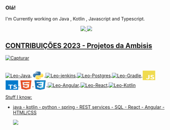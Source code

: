 ### Olá!

I'm Currently working on Java , Kotlin , Javascript and Typescript.


<div align="center">
  <a href="https://github.com/leonardopereirajr">
  <img height="180em" src="https://github-readme-stats.vercel.app/api?username=leonardopereirajr&show_icons=true&theme=gruvbox&include_all_commits=true&count_private=true"/>
  
  <img height="180em" src="https://github-readme-stats.vercel.app/api/top-langs/?username=leonardopereirajr&layout=compact&langs_count=7&theme=gruvbox"/>
</div>

## CONTRIBUIÇÕES 2023 - Projetos da Ambisis
![Capturar](https://github.com/LeonardoPereirajr/leonardopereirajr/assets/30580018/1181ae86-1b7f-4454-88f4-4be0c9a59da3)




  <div style="display: inline_block"><br>
    <img align="center" alt="Leo-Java" height="30" width="40"src="https://cdn.jsdelivr.net/gh/devicons/devicon/icons/java/java-original-wordmark.svg" />
    <img align="center" alt="Leo-Python" height="30" width="40" src="https://raw.githubusercontent.com/devicons/devicon/master/icons/python/python-original.svg">
    <img align="center" alt="Leo-jenkins" height="30" width="40"src="https://cdn.jsdelivr.net/gh/devicons/devicon/icons/jenkins/jenkins-original.svg" />
    <img align="center" alt="Leo-Postgres" height="30" width="40"src="https://cdn.jsdelivr.net/gh/devicons/devicon/icons/postgresql/postgresql-original.svg" />
    <img align="center" alt="Leo-Gradle" height="30" width="40"src="https://cdn.jsdelivr.net/gh/devicons/devicon/icons/gradle/gradle-plain.svg" />
  <img align="center" alt="Leo-Js" height="30" width="40" src="https://raw.githubusercontent.com/devicons/devicon/master/icons/javascript/javascript-plain.svg">
  <img align="center" alt="Leo-Ts" height="30" width="40" src="https://raw.githubusercontent.com/devicons/devicon/master/icons/typescript/typescript-plain.svg">
  <img align="center" alt="Leo-HTML" height="30" width="40" src="https://raw.githubusercontent.com/devicons/devicon/master/icons/html5/html5-original.svg">
  <img align="center" alt="Leo-CSS" height="30" width="40" src="https://raw.githubusercontent.com/devicons/devicon/master/icons/css3/css3-original.svg">
    <img align="center" alt="Leo-Angular" height="30" width="40"src="https://cdn.jsdelivr.net/gh/devicons/devicon/icons/angularjs/angularjs-original.svg" >
    <img align="center" alt="Leo-React" height="30" width="40"src="https://cdn.jsdelivr.net/gh/devicons/devicon/icons/react/react-original-wordmark.svg"/>
    <img align="center" alt="Leo-Kotlin" height="30" width="40"src="https://cdn.jsdelivr.net/gh/devicons/devicon/icons/kotlin/kotlin-original.svg"  />
  
</div>

Stuff I know:

- java  - kotlin  - python - spring  - REST services - SQL  - React   - Angular  - HTML/CSS

  
  <a href="https://www.linkedin.com/in/leonardo-pereira-empreendedor" target="_blank"><img src="https://img.shields.io/badge/-LinkedIn-%230077B5?style=for-the-badge&logo=linkedin&logoColor=white" target="_blank"></a> 
